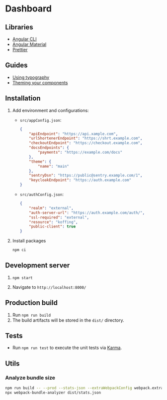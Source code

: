 # Dashboard

## Libraries

-   [Angular CLI](https://github.com/angular/angular-cli)
-   [Angular Material](https://material.angular.io/)
-   [Prettier](https://prettier.io/)

## Guides

-   [Using typography](https://material.angular.io/guide/typography)
-   [Theming your components](https://material.angular.io/guide/theming-your-components)

## Installation

1. Add environment and configurations:

    - `src/appConfig.json`:

        ```json
        {
            "apiEndpoint": "https://api.xample.com",
            "urlShortenerEndpoint": "https://shrt.example.com",
            "checkoutEndpoint": "https://checkout.example.com",
            "docsEndpoints": {
                "payments": "https://example.com/docs"
            },
            "theme": {
                "name": "main"
            },
            "sentryDsn": "https://public@sentry.example.com/1",
            "keycloakEndpoint": "https://auth.example.com"
        }
        ```

    - `src/authConfig.json`:
        ```json
        {
            "realm": "external",
            "auth-server-url": "https://auth.example.com/auth/",
            "ssl-required": "external",
            "resource": "koffing",
            "public-client": true
        }
        ```

2. Install packages
    ```sh
    npm ci
    ```

## Development server

1. `npm start`

1. Navigate to `http://localhost:8000/`

## Production build

1. Run `npm run build`
1. The build artifacts will be stored in the `dist/` directory.

## Tests

-   Run `npm run test` to execute the unit tests via [Karma](https://karma-runner.github.io).

## Utils

### Analyze bundle size

```sh
npm run build -- --prod --stats-json --extraWebpackConfig webpack.extra.js
npx webpack-bundle-analyzer dist/stats.json
```
